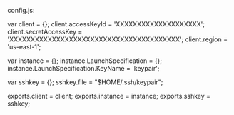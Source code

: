 config.js:

var client = {};
client.accessKeyId = 'XXXXXXXXXXXXXXXXXXXX';
client.secretAccessKey = 'XXXXXXXXXXXXXXXXXXXXXXXXXXXXXXXXXXXXXXXX';
client.region = 'us-east-1';

var instance = {};
instance.LaunchSpecification = {};
instance.LaunchSpecification.KeyName = 'keypair';

var sshkey = {};
sshkey.file = "$HOME/.ssh/keypair";

exports.client = client;
exports.instance = instance;
exports.sshkey = sshkey;
